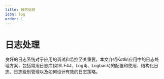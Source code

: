 ```yaml
---
title: 日志处理
icon: log
order: 1
---
```


# 日志处理

良好的日志系统对于应用的调试和监控至关重要。本文介绍Kotlin应用中的日志处理方案，包括常用日志库(如SLF4J、Log4j、Logback)的配置和使用、结构化日志、日志级别管理以及如何设计有效的日志策略。
